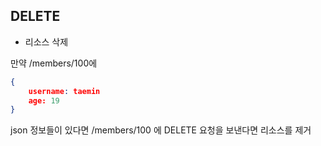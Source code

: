 ## DELETE

* 리소스 삭제

만약 /members/100에
```json
{
    username: taemin
    age: 19
}
```
json 정보들이 있다면
/members/100 에 DELETE 요청을 보낸다면 리소스를 제거